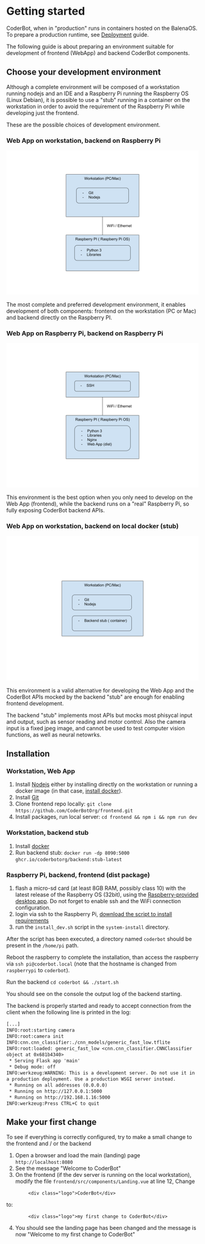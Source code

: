 # Getting started

CoderBot, when in "production" runs in containers hosted on the BalenaOS. To prepare a production runtime, see [Deployment](./Deployment.md) guide.

The following guide is about preparing an environment suitable for development of frontend (WebApp) and backend CoderBot components.

## Choose your development environment

Although a complete environment will be composed of a workstation running nodejs and an IDE and a Raspberry Pi running the Raspberry OS (Linux Debian), it is possible to use a "stub" running in a container on the workstation in order to avoid the requirement of the Raspberry Pi while developing just the frontend. 

These are the possible choices of development environment.

### Web App on workstation, backend on Raspberry Pi

![Dev Env Full](./images/dev_env_hybrid.svg)

The most complete and preferred development environment, it enables development of both components: frontend on the workstation (PC or Mac) and backend directly on the Raspberry PI.

### Web App on Raspberry Pi, backend on Raspberry Pi

![Dev Env RPi](./images/dev_env_rpi.svg)

This environment is the best option when you only need to develop on the Web App (frontend), while the backend runs on a "real" Raspberry Pi, so fully exposing CoderBot backend APIs.

### Web App on workstation, backend on local docker (stub)

![Dev Env Stub](./images/dev_env_stub.svg)

This environment is a valid alternative for developing the Web App and the CoderBot APIs mocked by the backend "stub" are enough for enabling frontend development.

The backend "stub" implements most APIs but mocks most phisycal input and output, such as sensor reading and motor control. Also the camera input is a fixed jpeg image, and cannot be used to test computer vision functions, as well as neural netowrks.

## Installation

### Workstation, Web App

1. Install [Nodejs](https://nodejs.org/en/) either by installing directly on the workstation or running a docker image (in that case, [install docker](https://docs.docker.com/get-docker/)).
1. Install [Git](https://git-scm.com/)
1. Clone frontend repo locally: `git clone https://github.com/CoderBotOrg/frontend.git`
1. Install packages, run local server: `cd frontend && npm i && npm run dev`

### Workstation, backend stub

1. Install [docker](https://docs.docker.com/get-docker/)
1. Run backend stub: `docker run -dp 8090:5000 ghcr.io/coderbotorg/backend:stub-latest`

### Raspberry Pi, backend, frontend (dist package)

1. flash a micro-sd card (at least 8GB RAM, possibly class 10) with the latest release of the Raspberry OS (32bit), using the [Raspberry-provided desktop app](https://www.raspberrypi.com/software/). Do not forget to enable ssh and the WiFi connection configuration.
1. login via ssh to the Raspberry Pi, [download the script to install requirements](https://github.com/CoderBotOrg/system-install/archive/refs/heads/master.zip)
1. run the `install_dev.sh` script in the `system-install` directory.

After the script has been executed, a directory named `coderbot` should be present in the `/home/pi` path.

Reboot the raspberry to complete the installation, than access the raspberry via `ssh pi@coderbot.local` (note that the hostname is changed from `raspberrypi` to `coderbot`).

Run the backend `cd coderbot && ./start.sh`

You should see on the console the output log of the backend starting. 

The backend is properly started and ready to accept connection from the client when the following line is printed in the log:

```
[...]
INFO:root:starting camera
INFO:root:camera init
INFO:cnn.cnn_classifier:./cnn_models/generic_fast_low.tflite
INFO:root:loaded: generic_fast_low <cnn.cnn_classifier.CNNClassifier object at 0x681b4340>
 * Serving Flask app 'main'
 * Debug mode: off
INFO:werkzeug:WARNING: This is a development server. Do not use it in a production deployment. Use a production WSGI server instead.
 * Running on all addresses (0.0.0.0)
 * Running on http://127.0.0.1:5000
 * Running on http://192.168.1.16:5000
INFO:werkzeug:Press CTRL+C to quit
```

## Make your first change

To see if everything is correctly configured, try to make a small change to the frontend and / or the backend

1. Open a browser and load the main (landing) page `http://localhost:8080`
2. See the message "Welcome to CoderBot"
3. On the frontend (if the dev server is running on the local workstation), modify the file `frontend/src/components/Landing.vue` at line 12, Change

```
        <div class="logo">CoderBot</div>
```
to:
```
        <div class="logo">my first change to CoderBot</div>
```
4. You should see the landing page has been changed and the message is now "Welcome to my first change to CoderBot"